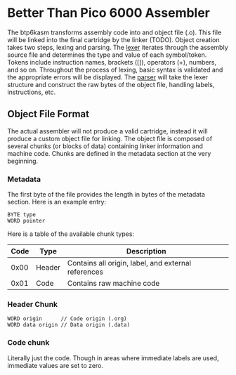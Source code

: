 # Better Than Pico 6000 Assembler

The btp6kasm transforms assembly code into and object file (.o). This file will
be linked into the final cartridge by the linker (TODO). Object creation takes
two steps, lexing and parsing. The [lexer](lexer.hpp) iterates through the
assembly source file and determines the type and value of each symbol/token.
Tokens include instruction names, brackets ([]), operators (+), numbers, and so
on. Throughout the process of lexing, basic syntax is validated and the
appropriate errors will be displayed. The [parser](parser.hpp) will take the
lexer structure and construct the raw bytes of the object file, handling
labels, instructions, etc.

## Object File Format
The actual assembler will not produce a valid cartridge, instead it will
produce a custom object file for linking. The object file is composed of
several chunks (or blocks of data) containing linker information and machine
code. Chunks are defined in the metadata section at the very beginning.

### Metadata
The first byte of the file provides the length in bytes of the metadata
section. Here is an example entry:

```
BYTE type
WORD pointer
```

Here is a table of the available chunk types:

| Code | Type   | Description                                         |
|------|--------|-----------------------------------------------------|
| 0x00 | Header | Contains all origin, label, and external references |
| 0x01 | Code   | Contains raw machine code                           |

### Header Chunk

```
WORD origin      // Code origin (.org)
WORD data origin // Data origin (.data)
```

### Code chunk

Literally just the code. Though in areas where immediate labels are used,
immediate values are set to zero.